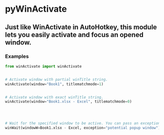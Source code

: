 # pyWinActivate

## Just like WinActivate in AutoHotkey, this module lets you easily activate and focus an opened window.


### Examples
```py
from winActivate import winActivate


# Activate window with partial winTitle string.
winActivate(window="Book1", titlematchmode=1)


# Activate window with exact winTitle string.
winActivate(window="Book1.xlsx - Excel", titlematchmode=0)




# Wait for the specified window to be active. You can pass an exception for a popup window. If not needed leave as None or skip entirely.
winWait(windowW=Book1.xlsx - Excel, exception="potential popup window")

```
